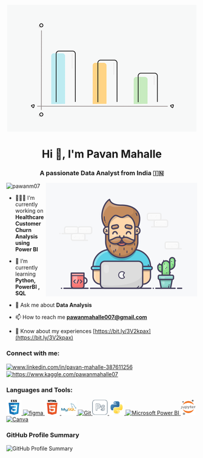 <p align="center">
  <img src="https://github.com/pawanm07/pawanm07/blob/main/graph.gif" alt="Banner Image" />
</p>
<h1 align="center">Hi 👋, I'm Pavan Mahalle</h1>
<h3 align="center">A passionate Data Analyst from India 🇮🇳</h3>
<img align="right" alt="Coding" width="400" src="https://github.com/pawanm07/pawanm07/blob/main/profile.GIF">
<img src="https://komarev.com/ghpvc/?username=pawanm07&label=Profile%20views&color=0e75b6&style=flat" alt="pawanm07" />
</p>
<p align="center">
  
- 👨🏻‍💻 I’m currently working on **Healthcare Customer Churn Analysis using Power BI**

- 🌱 I’m currently learning **Python, PowerBI , SQL**

- 💬 Ask me about **Data Analysis**

- 📫 How to reach me **pawanmahalle007@gmail.com**

- 📄 Know about my experiences [https://bit.ly/3V2kpax](https://bit.ly/3V2kpax)

<h3 align="left">Connect with me:</h3>
<p align="left">
<a href="https://www.linkedin.com/in/pavan-mahalle-387611256/" target="blank"><img align="center" src="https://raw.githubusercontent.com/rahuldkjain/github-profile-readme-generator/master/src/images/icons/Social/linked-in-alt.svg" alt="www.linkedin.com/in/pavan-mahalle-387611256" height="30" width="40" /></a>
<a href="https://www.kaggle.com/pawanmahalle07" target="blank"><img align="center" src="https://raw.githubusercontent.com/rahuldkjain/github-profile-readme-generator/master/src/images/icons/Social/kaggle.svg" alt="https://www.kaggle.com/pawanmahalle07" height="30" width="40" /></a>
</p>

<h3 align="left">Languages and Tools:</h3>
<p align="left"> <a href="https://www.w3schools.com/css/" target="_blank" rel="noreferrer"> <img src="https://raw.githubusercontent.com/devicons/devicon/master/icons/css3/css3-original-wordmark.svg" alt="css3" width="40" height="40"/> </a> <a href="https://www.figma.com/" target="_blank" rel="noreferrer"> <img src="https://www.vectorlogo.zone/logos/figma/figma-icon.svg" alt="figma" width="40" height="40"/> </a> <a href="https://www.w3.org/html/" target="_blank" rel="noreferrer"> <img src="https://raw.githubusercontent.com/devicons/devicon/master/icons/html5/html5-original-wordmark.svg" alt="html5" width="40" height="40"/> </a> <a href="https://www.mysql.com/" target="_blank" rel="noreferrer"> <img src="https://raw.githubusercontent.com/devicons/devicon/master/icons/mysql/mysql-original-wordmark.svg" alt="mysql" width="40" height="40"/> </a> <a href="https://git-scm.com/" target="_blank" rel="noreferrer">
    <img src="https://www.vectorlogo.zone/logos/git-scm/git-scm-icon.svg" alt="Git" width="40" height="40"/>
  </a> <a href="https://www.photoshop.com/en" target="_blank" rel="noreferrer"> <img src="https://raw.githubusercontent.com/devicons/devicon/master/icons/photoshop/photoshop-line.svg" alt="photoshop" width="40" height="40"/> </a> <a href="https://www.python.org" target="_blank" rel="noreferrer"> <img src="https://raw.githubusercontent.com/devicons/devicon/master/icons/python/python-original.svg" alt="python" width="40" height="40"/> </a> <a href="https://powerbi.microsoft.com/" target="_blank" rel="noreferrer"> <img src="https://www.vectorlogo.zone/logos/microsoft_powerbi/microsoft_powerbi-icon.svg" alt="Microsoft Power BI" width="40" height="40"/> </a>  </a> <a href="https://jupyter.org/" target="_blank" rel="noreferrer"> <img src="https://raw.githubusercontent.com/devicons/devicon/master/icons/jupyter/jupyter-original-wordmark.svg" alt="Jupyter Notebook" width="40" height="40"/> </a>  <a href="https://www.canva.com/" target="_blank" rel="noreferrer"> <img src="https://www.vectorlogo.zone/logos/canva/canva-icon.svg" alt="Canva" width="40" height="40"/> </a>
</p>

<h3 align="left">GitHub Profile Summary</h3>
<p align="left">
<img src="https://github-profile-summary-cards.vercel.app/api/cards/profile-details?username=pawanm07&theme=dark" alt="GitHub Profile Summary" />
</p>
